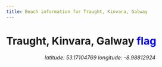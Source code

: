 ```yaml
---
title: Beach information for Traught, Kinvara, Galway
---
```

# Traught, Kinvara, Galway <span class="material-icons" style="color: blue;">flag</span>

<div align="center"><i>latitude: 53.17104769 longitude: -8.98812924</i></div>